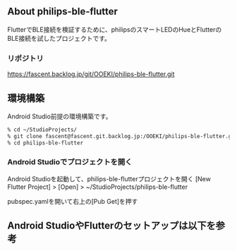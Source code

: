 
## About philips-ble-flutter

FlutterでBLE接続を検証するために、philipsのスマートLEDのHueとFlutterのBLE接続を試したプロジェクトです。

### リポジトリ

https://fascent.backlog.jp/git/OOEKI/philips-ble-flutter.git

## 環境構築
Android Studio前提の環境構築です。

```sh
% cd ~/StudioProjects/
% git clone fascent@fascent.git.backlog.jp:/OOEKI/philips-ble-flutter.git
% cd philips-ble-flutter
```

### Android Studioでプロジェクトを開く

Android Studioを起動して、philips-ble-flutterプロジェクトを開く
[New Flutter Project] > [Open] > ~/StudioProjects/philips-ble-flutter

pubspec.yamlを開いて右上の[Pub Get]を押す


## Android StudioやFlutterのセットアップは以下を参考

